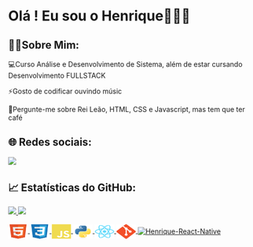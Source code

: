<h1>Olá ! Eu sou o Henrique👨🏽‍💻</h1>


## 🐱‍👤Sobre Mim:

💻Curso Análise e Desenvolvimento de Sistema, além de estar cursando Desenvolvimento FULLSTACK

⚡Gosto de codificar ouvindo músic 

💬Pergunte-me sobre Rei Leão, HTML, CSS e Javascript, mas tem que ter café



##  🌐 Redes sociais:
<div>
  <a href="https://www.linkedin.com/in/henrique-penha" target="_blank"><img src="https://img.shields.io/badge/-LinkedIn-%230077B5?style=for-the-badge&logo=linkedin&logoColor=white" target="_blank"></a>
</div>


## 📈 Estatísticas do GitHub:
<div> 
  <a href="https://github.com/Henrique-Penha">
  <img height "100em" src="https://github-readme-stats.vercel.app/api?username=Henrique-Penha&show_icons=true&theme=merko&include_all_commits=true&count_private=true"/>
  <img height "100em" src="https://github-readme-stats.vercel.app/api/top-langs/?username=Henrique-Penha&layout=compact&langs_count=16&theme=merko"/>
</div>
  
<div style="display: inline_block"><br>
    <img align="center" alt="Henrique-HTML" height="30" width="40" src="https://raw.githubusercontent.com/devicons/devicon/master/icons/html5/html5-original.svg">
    <img align="center" alt="Henrique-CSS" height="30" width="40" src="https://raw.githubusercontent.com/devicons/devicon/master/icons/css3/css3-original.svg">
    <img align="center" alt="Henrique-Js" height="30" width="40" src="https://raw.githubusercontent.com/devicons/devicon/master/icons/javascript/javascript-plain.svg">
    <img align="center" alt="Henrique-Python" height="30" width="40" src="https://raw.githubusercontent.com/devicons/devicon/master/icons/python/python-original.svg">
    <img align="center" alt="Henrique-React" height="30" width="40" src="https://raw.githubusercontent.com/devicons/devicon/master/icons/react/react-original.svg">  
    <img align="center" alt="Henrique-Git" height="30" width="40" src="https://raw.githubusercontent.com/devicons/devicon/master/icons/git/git-original.svg">
    <img align="center" alt="Henrique-React-Native" height="30" width="40" src="https://cdn.jsdelivr.net/gh/devicons/devicon/icons/mongodb/mongodb-original-wordmark.svg" />
</div>
  
##
  
